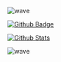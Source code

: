 ![wave](https://capsule-render.vercel.app/api?type=wave&color=timeGradient&height=300&text=System%20Engineer,%20GYUPIN&fontSize=60&fontAlignY=40&animation=fadeIn)

[![Github Badge](https://img.shields.io/badge/-Github-000?style=flat-square&logo=Github&logoColor=white&link=https://github.com/GyuPin-Moon)](https://github.com/GyuPin-Moon)

[![Github Stats](https://github-readme-stats.vercel.app/api?username=GyuPin-Moon&show_icons=true)](https://github-readme-stats.vercel.app/api?username=GyuPin-Moon)


![wave](https://capsule-render.vercel.app/api?section=footer&type=wave&color=timeGradient&height=150)
